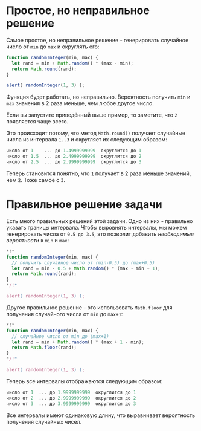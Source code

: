 # Простое, но неправильное решение

Самое простое, но неправильное решение - генерировать случайное число от `min` до `max` и округлять его:

```js run
function randomInteger(min, max) {
  let rand = min + Math.random() * (max - min); 
  return Math.round(rand);
}

alert( randomInteger(1, 3) );
```

Функция будет работать, но неправильно. Вероятность получить `min` и `max` значения в 2 раза меньше, чем любое другое число.

Если вы запустите приведённый выше пример, то заметите, что `2` появляется чаще всего.

Это происходит потому, что метод `Math.round()` получает случайные числа из интервала `1..3` и округляет их следующим образом:

```js no-beautify
число от 1    ... до 1.4999999999  округлится до 1
число от 1.5  ... до 2.4999999999  округлится до 2
число от 2.5  ... до 2.9999999999  округлится до 3
```

Теперь становится понятно, что `1` получает в 2 раза меньше значений, чем `2`. Тоже самое с `3`.

# Правильное решение задачи

Есть много правильных решений этой задачи. Одно из них - правильно указать границы интервала. Чтобы выровнять интервалы, мы можем генерировать числа от `0.5 до 3.5`, это позволит добавить *необходимые вероятности* к `min` и `max`:

```js run
*!*
function randomInteger(min, max) {
  // получить случайное число от (min-0.5) до (max+0.5)
  let rand = min - 0.5 + Math.random() * (max - min + 1);
  return Math.round(rand);
}
*/!*

alert( randomInteger(1, 3) );
```

Другое правильное решение - это использовать `Math.floor` для получения случайного числа от `min` до `max+1`:

```js run
*!*
function randomInteger(min, max) {
  // случайное число от min до (max+1)
  let rand = min + Math.random() * (max + 1 - min);
  return Math.floor(rand);
}
*/!*

alert( randomInteger(1, 3) );
```

Теперь все интервалы отображаются следующим образом:

```js no-beautify
число от 1  ... до 1.9999999999  округлится до 1
число от 2  ... до 2.9999999999  округлится до 2
число от 3  ... до 3.9999999999  округлится до 3
```

Все интервалы имеют одинаковую длину, что выравнивает вероятность получения случайных чисел.
